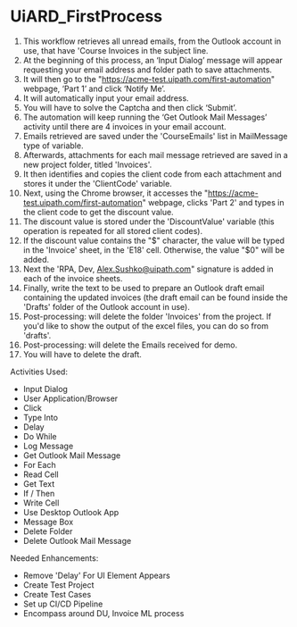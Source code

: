 # UiARD_FirstProcess

1.	This workflow retrieves all unread emails, from the Outlook account in use, that have 'Course Invoices in the subject line.
2.	At the beginning of this process, an ‘Input Dialog’ message will appear requesting your email address and folder path to save attachments.
3.	It will then go to the "https://acme-test.uipath.com/first-automation" webpage, ‘Part 1’ and click ‘Notify Me’.
4.	It will automatically input your email address.
5.	You will have to solve the Captcha and then click ‘Submit’.
6.	The automation will keep running the ‘Get Outlook Mail Messages’ activity until there are 4 invoices in your email account.
7.	Emails retrieved are saved under the 'CourseEmails' list in MailMessage type of variable.
8.	Afterwards, attachments for each mail message retrieved are saved in a new project folder, titled 'Invoices'.
9.	It then identifies and copies the client code from each attachment and stores it under the 'ClientCode' variable.
10.	Next, using the Chrome browser, it accesses the "https://acme-test.uipath.com/first-automation" webpage, clicks 'Part 2' and types in the client code to get the discount value.
11.	The discount value is stored under the 'DiscountValue' variable (this operation is repeated for all stored client codes).
12.	If the discount value contains the "$" character, the value will be typed in the 'Invoice' sheet, in the 'E18' cell. Otherwise, the value "$0" will be added.
13.	Next the 'RPA, Dev, Alex.Sushko@uipath.com" signature is added in each of the invoice sheets.
14.	Finally, write the text to be used to prepare an Outlook draft email containing the updated invoices (the draft email can be found inside the 'Drafts' folder of the Outlook account in use).
15. Post-processing: will delete the folder 'Invoices' from the project. If you'd like to show the output of the excel files, you can do so from 'drafts'.
16. Post-processing: will delete the Emails received for demo.
17. You will have to delete the draft.


Activities Used:
- Input Dialog
- User Application/Browser
- Click
- Type Into
- Delay
- Do While
- Log Message
- Get Outlook Mail Message
- For Each
- Read Cell
- Get Text
- If / Then
- Write Cell
- Use Desktop Outlook App
- Message Box
- Delete Folder
- Delete Outlook Mail Message

Needed Enhancements:
- Remove 'Delay' For UI Element Appears
- Create Test Project
- Create Test Cases
- Set up CI/CD Pipeline
- Encompass around DU, Invoice ML process

